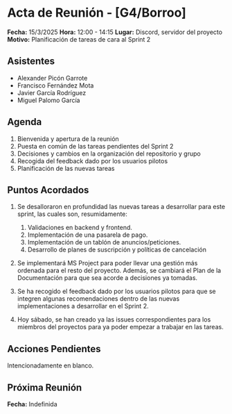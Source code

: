 # Acta de Reunión - [G4/Borroo]

**Fecha:** 15/3/2025
**Hora:** 12:00 - 14:15
**Lugar:** Discord, servidor del proyecto
**Motivo:** Planificación de tareas de cara al Sprint 2

## Asistentes

- Alexander Picón Garrote
- Francisco Fernández Mota
- Javier García Rodríguez
- Miguel Palomo García


## Agenda

1. Bienvenida y apertura de la reunión
2. Puesta en común de las tareas pendientes del Sprint 2
3. Decisiones y cambios en la organización del repositorio y grupo
4. Recogida del feedback dado por los usuarios pilotos
5. Planificación de las nuevas tareas

## Puntos Acordados

1. Se desalloraron en profundidad las nuevas tareas a desarrollar para este sprint, las cuales son, resumidamente:
   1. Validaciones en backend y frontend.
   2. Implementación de una pasarela de pago.
   3. Implementación de un tablón de anuncios/peticiones.
   4. Desarrollo de planes de suscripción y políticas de cancelación

2. Se implementará MS Project para poder llevar una gestión más ordenada para el resto del proyecto. Además, se cambiará el Plan de la Documentación para que sea acorde a decisiones ya tomadas.

3. Se ha recogido el feedback dado por los usuarios pilotos para que se integren algunas recomendaciones dentro de las nuevas implementaciones a desarrollar en el Sprint 2.

4. Hoy sábado, se han creado ya las issues correspondientes para los miembros del proyectos para ya poder empezar a trabajar en las tareas. 

## Acciones Pendientes

Intencionadamente en blanco.

## Próxima Reunión

**Fecha:** Indefinida